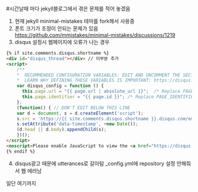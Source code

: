 #시간날때 마다 jekyll블로그에서 겪은 문제를 적어 놓겠음

1. 현재 jekyll minimal-mistakes 테마를 fork해서 사용중
2. 폰트 크기가 조정이 안되는 문제가 있음 https://github.com/mmistakes/minimal-mistakes/discussions/1219
3. disqus 설정시 웹페이지에 오류가 나는 경우
```html
{% if site.comments.disqus.shortname %}
<div id="disqus_thread"></div> // 이부분 추가
<script>
    /**
    *  RECOMMENDED CONFIGURATION VARIABLES: EDIT AND UNCOMMENT THE SECTION BELOW TO INSERT DYNAMIC VALUES FROM YOUR PLATFORM OR CMS.
    *  LEARN WHY DEFINING THESE VARIABLES IS IMPORTANT: https://disqus.com/admin/universalcode/#configuration-variables    */
    var disqus_config = function () {
      this.page.url = "{{ page.url | absolute_url }}";  /* Replace PAGE_URL with your page's canonical URL variable */
      this.page.identifier = "{{ page.id }}"; /* Replace PAGE_IDENTIFIER with your page's unique identifier variable */
    };
    (function() { // DON'T EDIT BELOW THIS LINE
    var d = document, s = d.createElement('script');
    s.src = 'https://{{ site.comments.disqus.shortname }}.disqus.com/embed.js';
    s.setAttribute('data-timestamp', +new Date());
    (d.head || d.body).appendChild(s);
    })();
</script>
<noscript>Please enable JavaScript to view the <a href="https://disqus.com/?ref_noscript">comments powered by Disqus.</a></noscript>
{% endif %}
```  

4. disqus광고 때문에 utterances로 갈아탐
_config.yml에 repository 설정 안해줘서 웹 에러남

일단 여기까지
